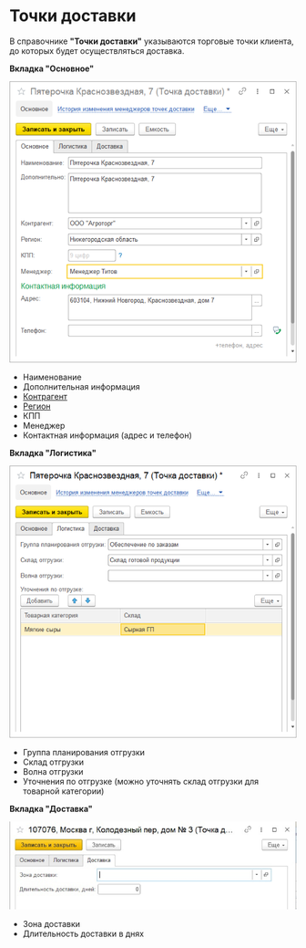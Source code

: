 # Точки доставки

В справочнике **"Точки доставки"** указываются торговые точки клиента, до которых будет осуществляться доставка.

**Вкладка "Основное"**

![2020-05-28_1602](DeliveryPoint.assets/2020-05-28_1602.png)

- Наименование
- Дополнительная информация
- [Контрагент](Contractor.md)
- [Регион](../CommonInformation/BusinessRegion.md)
- КПП
- Менеджер
- Контактная информация (адрес и телефон)

**Вкладка "Логистика"**

![2020-05-28_1604](DeliveryPoint.assets/2020-05-28_1604.png)

- Группа планирования отгрузки
- Склад отгрузки
- Волна отгрузки
- Уточнения по отгрузке (можно уточнять склад отгрузки для товарной категории)

**Вкладка "Доставка"**

[![3][3]][3]

- Зона доставки
- Длительность доставки в днях

[3]:DeliveryPoint.assets/3.png